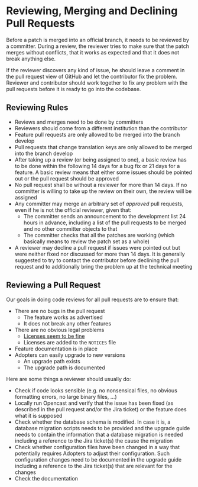 Reviewing, Merging and Declining Pull Requests
==============================================

Before a patch is merged into an official branch, it needs to be reviewed by a committer. During a
review, the reviewer tries to make sure that the patch merges without conflicts, that it works as expected and that
it does not break anything else.

If the reviewer discovers any kind of issue, he should leave a comment in the pull request view of GitHub and let the
contributor fix the problem. Reviewer and contributor should work together to fix any problem with the pull requests
before it is ready to go into the codebase.

Reviewing Rules
---------------

* Reviews and merges need to be done by committers
* Reviewers should come from a different institution than the contributor
* Feature pull requests are only allowed to be merged into the branch develop
* Pull requests that change translation keys are only allowed to be merged into the branch develop
* After taking up a review (or being assigned to one), a basic review has to be done within the following 14 days for a
  bug fix or 21 days for a feature. A basic review means that either some issues should be pointed out or the pull
  request should be approved
* No pull request shall be without a reviewer for more than 14 days. If no committer is willing to take up the review
  on their own, the review will be assigned
* Any committer may merge an arbitrary set of *approved* pull requests, even if he is not the official reviewer, given
  that:
    * The committer sends an announcement to the development list 24 hours in advance, including a list of the pull
      requests to be merged and no other committer objects to that
    * The committer checks that all the patches are working (which basically means to review the patch set as a whole)
* A reviewer may decline a pull request if issues were pointed out but were neither fixed nor discussed for more than
  14 days. It is generally suggested to try to contact the contributor before declining the pull request and to
  additionally bring the problem up at the technical meeting


Reviewing a Pull Request
------------------------

Our goals in doing code reviews for all pull requests are to ensure that:

* There are no bugs in the pull request
    * The feature works as advertised
    * It does not break any other features
* There are no obvious legal problems
    * [Licenses seem to be fine](license.md)
    * Licenses are added to the `NOTICES` file
* Feature documentation is in place
* Adopters can easily upgrade to new versions
    * An upgrade path exists
    * The upgrade path is documented

Here are some things a reviewer should usually do:

* Check if code looks sensible (e.g. no nonsensical files, no obvious formatting errors, no large binary files, …)
* Locally run Opencast and verify that the issue has been fixed (as described in the pull request and/or the Jira
  ticket) or the feature does what it is supposed
* Check whether the database schema is modified. In case it is, a database migration scripts needs to be provided
  and the upgrade guide needs to contain the information that a database migration is needed including a reference
  to the Jira ticket(s) the cause the migration
* Check whether configuration files have been changed in a way that potentially requires Adopters to adjust their
  configuration. Such configuration changes need to be documented in the upgrade guide including a reference to
  the Jira ticket(s) that are relevant for the changes
* Check the documentation
